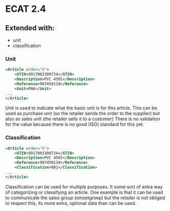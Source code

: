 # ECAT 2.4


## Extended with:

- unit
- classification

### Unit

```xml
<Article order="0">
    <GTIN>9917003309734</GTIN>
    <Description>PVC 4501</Description>
    <Reference>997450119</Reference>
    <Unit>PAK</Unit>
...
</Article>
```

Unit is used to indicate what the basic unit is for this article. This can be used as purchase unit (so the retailer sends the order to the supplier) but also as sales unit (the retailer sells it to a customer)
There is no validation for the value because there is no good (ISO) standard for this yet.

### Classification

```xml
<Article order="0">
    <GTIN>9917003309734</GTIN>
    <Description>PVC 4501</Description>
    <Reference>997450119</Reference>
    <Classification>001</Classification>
...
</Article>
```

Classification can be used for multiple purposes. It some sort of extra way of categorizing or classifying an article. One example is that it can be used to communicate the sales group (omzetgroep) but the retailer is not obliged to respect this, its more extra, optional data than can be used.
